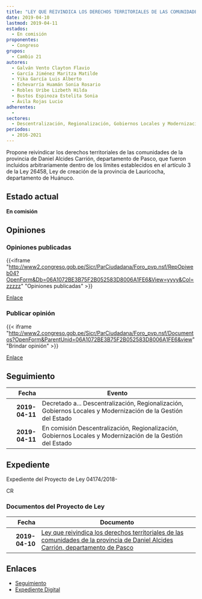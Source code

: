 ```yaml
---
title: "LEY QUE REIVINDICA LOS DERECHOS TERRITORIALES DE LAS COMUNIDADES DE LA PROVINCIA DE DANIEL ALCIDES CARRIÓN DEPARTAMENTO DE PASCO"
date: 2019-04-10
lastmod: 2019-04-11
estados: 
  - En comisión
proponentes: 
  - Congreso
grupos: 
  - Cambio 21
autores: 
  - Galván Vento Clayton Flavio
  - García Jiménez Maritza Matilde
  - Yika García Luis Alberto
  - Echevarría Huamán Sonia Rosario
  - Robles Uribe Lizbeth Hilda
  - Bustos Espinoza Estelita Sonia
  - Ávila Rojas Lucio
adherentes: 
  - 
sectores: 
  - Descentralización, Regionalización, Gobiernos Locales y Modernización de la Gestión del Estado
periodos: 
  - 2016-2021
---
```


Propone reivindicar los derechos territoriales de las comunidades de la provincia de Daniel Alcides Carrión, departamento de Pasco, que fueron incluidos arbitrariamente dentro de los límites establecidos en el artículo 3 de la Ley 26458, Ley de creación de la provincia de Lauricocha, departamento de Huánuco.


## Estado actual

**En comisión**

## Opiniones

### Opiniones publicadas

{{<iframe "http://www2.congreso.gob.pe/Sicr/ParCiudadana/Foro_pvp.nsf/RepOpiweb04?OpenForm&Db=06A1072BE3B75F2B052583D8006A1FE6&View=yyyy&Col=zzzzz" "Opiniones publicadas" >}}

[Enlace](http://www2.congreso.gob.pe/Sicr/ParCiudadana/Foro_pvp.nsf/RepOpiweb04?OpenForm&Db=06A1072BE3B75F2B052583D8006A1FE6&View=yyyy&Col=zzzzz)
### Publicar opinión

{{< iframe "http://www2.congreso.gob.pe/Sicr/ParCiudadana/Foro_pvp.nsf/Documentos?OpenForm&ParentUnid=06A1072BE3B75F2B052583D8006A1FE6&view" "Brindar opinión" >}}

[Enlace](http://www2.congreso.gob.pe/Sicr/ParCiudadana/Foro_pvp.nsf/Documentos?OpenForm&ParentUnid=06A1072BE3B75F2B052583D8006A1FE6&view)

## Seguimiento

| Fecha | Evento |
|------:|--------|
| **2019-04-11** | Decretado a... Descentralización, Regionalización, Gobiernos Locales y Modernización de la Gestión del Estado|
| **2019-04-11** | En comisión Descentralización, Regionalización, Gobiernos Locales y Modernización de la Gestión del Estado|


## Expediente

Expediente del Proyecto de Ley 04174/2018-

CR


### Documentos del Proyecto de Ley

| Fecha | Documento |
|------:|--------|
| **2019-04-10** | [Ley que reivindica los derechos territoriales de las comunidades de la provincia de Daniel Alcides Carrión, departamento de Pasco](http://www.leyes.congreso.gob.pe/Documentos/2016_2021/Proyectos_de_Ley_y_de_Resoluciones_Legislativas/PL0417420190410.pdf) |

## Enlaces 

- [Seguimiento](http://www2.congreso.gob.pe/Sicr/TraDocEstProc/CLProLey2016.nsf/f7fff46988ca05b1052578e100829cc7/c2d776244db5237e052583d8006b33a8?OpenDocument)
- [Expediente Digital](http://www2.congreso.gob.pe/Sicr/TraDocEstProc/CLProLey2016.nsf/f7fff46988ca05b1052578e100829cc7/c2d776244db5237e052583d8006b33a8?OpenDocument&Click=05257FB7005EB655.eb71d0cf91d8294e05256cdf006b5706/$Body/0.1C6C)
